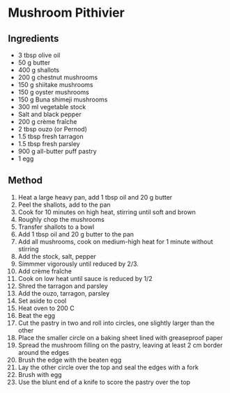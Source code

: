 # Mushroom Pithivier

## Ingredients

* 3 tbsp olive oil
* 50 g butter
* 400 g shallots
* 200 g chestnut mushrooms
* 150 g shiitake mushrooms
* 150 g oyster mushrooms
* 150 g Buna shimeji mushrooms
* 300 ml vegetable stock
* Salt and black pepper
* 200 g crème fraîche
* 2 tbsp ouzo (or Pernod)
* 1.5 tbsp fresh tarragon
* 1.5 tbsp fresh parsley
* 900 g all-butter puff pastry
* 1 egg

## Method

1. Heat a large heavy pan, add 1 tbsp oil and 20 g butter
2. Peel the shallots, add to the pan
3. Cook for 10 minutes on high heat, stirring until soft and brown
4. Roughly chop the mushrooms  
5. Transfer shallots to a bowl
6. Add 1 tbsp oil and 20 g butter to the pan
7. Add all mushrooms, cook on medium-high heat for 1 minute without stirring
8. Add the stock, salt, pepper
9. Simmmer vigorously until reduced by 2/3.
10. Add crème fraîche
11. Cook on low heat until sauce is reduced by 1/2 
12. Shred the tarragon and parsley
12. Add the ouzo, tarragon, parsley
13. Set aside to cool
14. Heat oven to 200 C
15. Beat the egg
16. Cut the pastry in two and roll into circles, one slightly larger than the other
17. Place the smaller circle on a baking sheet lined with greaseproof paper
18. Spread the mushroom filling on the pastry, leaving at least 2 cm border around the edges
19. Brush the edge with the beaten egg
20. Lay the other circle over the top and seal the edges with a fork
21. Brush with egg
22. Use the blunt end of a knife to score the pastry over the top



